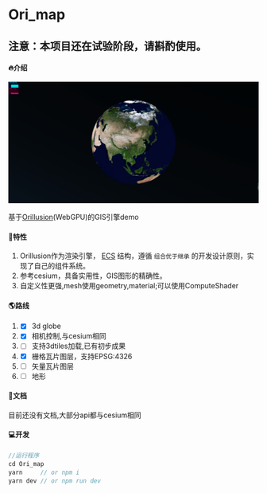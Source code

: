 # Ori_map

## 注意：本项目还在试验阶段，请斟酌使用。

#### 🔥介绍

![](./public/image/earth.png)

基于[Orillusion](https://www.orillusion.com/)(WebGPU)的GIS引擎demo

#### 🚀特性

1. Orillusion作为渲染引擎， [ECS](https://wikipedia.org/wiki/Entity_component_system) 结构，遵循 `组合优于继承` 的开发设计原则，实现了自己的组件系统。
2. 参考cesium，具备实用性，GIS图形的精确性。
3. 自定义性更强,mesh使用geometry,material;可以使用ComputeShader

#### 🌎路线
1. - [x] 3d globe
2. - [x] 相机控制,与cesium相同
3. - [ ] 支持3dtiles加载,已有初步成果
4. - [x] 栅格瓦片图层，支持EPSG:4326
5. - [ ] 矢量瓦片图层
7. - [ ] 地形

#### 📖文档

目前还没有文档,大部分api都与cesium相同

#### **💻开发**

```js
//运行程序
cd Ori_map
yarn     // or npm i
yarn dev // or npm run dev
```

